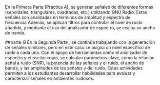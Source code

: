 En la Primera Parte (Práctica A), se generan señales de diferentes formas (senoidales, triangulares, cuadradas, etc.) utilizando GNU Radio. Estas señales son analizadas en términos de amplitud y espectro de frecuencia.Además, se aplican filtros para controlar el nivel de ruido añadido, y mediante el uso del analizador de espectro, se evalúa su ancho de banda.

##parte_B
En la Segunda Parte , se continúa trabajando con la generación de señales similares, pero en este caso se asigna un nivel específico de ruido a cada una. Con el apoyo de herramientas como el analizador de espectro y el osciloscopio, se calculan parámetros clave, como la relación señal a ruido (SNR), la potencia de las señales y el ruido, el ancho de banda, y las amplitudes de las señales y del ruido. Estas actividades permiten a los estudiantes desarrollar habilidades para evaluar y caracterizar señales en ambientes ruidosos.
